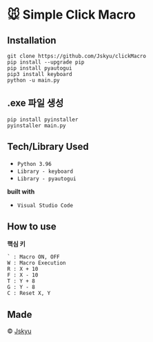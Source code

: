 # :mouse: Simple Click Macro

## Installation

```
git clone https://github.com/Jskyu/clickMacro
pip install --upgrade pip
pip install pyautogui
pip3 install keyboard
python -u main.py
```

## .exe 파일 생성
```
pip install pyinstaller
pyinstaller main.py
```

## Tech/Library Used

- `Python 3.96`
- `Library - keyboard`
- `Library - pyautogui`

__built with__
- `Visual Studio Code`

## How to use

__핵심 키__
```
` : Macro ON, OFF
W : Macro Execution
R : X + 10
F : X - 10
T : Y + 8
G : Y - 8
C : Reset X, Y
```

## Made
© [Jskyu](https://github.com/Jskyu)
